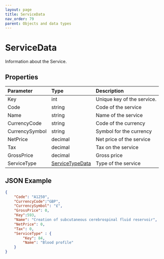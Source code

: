 ```yaml
---
layout: page
title: ServiceData
nav_order: 79
parent: Objects and data types
---
```


# ServiceData

Information about the Service.

## Properties

| Parameter | Type   | Description                                                 |
|:----------|:-------|:------------------------------------------------------------|
| Key | int | Unique key of the service. |
| Code | string | Code of the service |
| Name | string | Name of the service |
| CurrencyCode | string | Code of the currency |
| CurrencySymbol | string | Symbol for the currency |
| NetPrice | decimal | Net price of the service |
| Tax | decimal | Tax on the service |
| GrossPrice | decimal | Gross price |
| ServiceType | [ServiceTypeData](../objects-and-data-types/servicetypedata) | Type of the service |

## JSON Example

```json
{
    "Code": "A1250",
    "CurrencyCode":"GBP",
    "CurrencySymbol": "£",
    "GrossPrice": 0,
    "Key":593,
    "Name": "Creation of subcutaneous cerebrospinal fluid reservoir",
    "NetPrice": 0,
    "Tax": 0,
    "ServiceType" : {
        "Key": 84,
        "Name": "Blood profile"
    }
}
```
